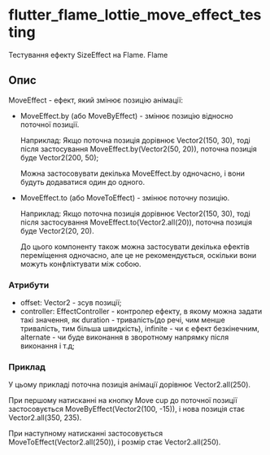 # flutter_flame_lottie_move_effect_testing

Тестування ефекту SizeEffect на Flame. Flame

## Опис

MoveEffect - ефект, який змінює позицію анімації:

- MoveEffect.by (або MoveByEffect) - змінює позицію відносно поточної позиції.
  
  Наприклад: Якщо поточна позиція дорівнює Vector2(150, 30), тоді після застосування MoveEffect.by(Vector2(50, 20)), поточна позиція буде Vector2(200, 50);

  Можна застосовувати декілька MoveEffect.by одночасно, і вони будуть додаватися один до одного.

- MoveEffect.to (або MoveToEffect) - змінює поточну позицію.

  Наприклад: Якщо поточна позиція дорівнює Vector2(150, 30), тоді після застосування MoveEffect.to(Vector2.all(20)), поточна позиція буде Vector2(20, 20).

  До цього компоненту також можна застосувати декілька ефектів переміщення одночасно, але це не рекомендується, оскільки вони можуть конфліктувати між собою.

### Атрибути

  - offset: Vector2 - зсув позиції;
  - controller: EffectController - контролер ефекту, в якому можна задати такі значення, як duration - тривалість(до речі, чим менше тривалість, тим більша швидкість), infinite - чи є ефект безкінечним, alternate - чи буде виконання в зворотному напрямку після виконання і т.д;

### Приклад

  У цьому прикладі поточна позиція анімації дорівнює Vector2.all(250).
  
  При першому натисканні на кнопку Move cup до поточної позиції застосовується MoveByEffect(Vector2(100, -15)), і нова позиція стає Vector2.all(350, 235).
  
  При наступному натисканні застосовується MoveToEffect(Vector2.all(250)), і розмір стає Vector2.all(250).

